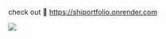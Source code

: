 check out 🐝
https://shiportfolio.onrender.com


<img src="https://i.pinimg.com/originals/20/88/10/208810c656507a2cd6fb6a0f1f4ee26b.gif" />
